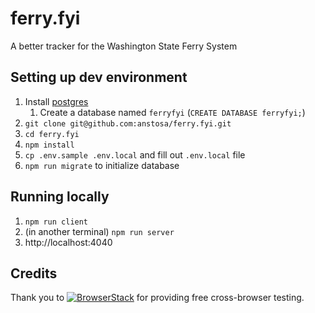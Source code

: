 # ferry.fyi

A better tracker for the Washington State Ferry System

## Setting up dev environment

1. Install [postgres](https://www.postgresql.org/)
    1. Create a database named `ferryfyi` (`CREATE DATABASE ferryfyi;`)
2. `git clone git@github.com:anstosa/ferry.fyi.git`
3. `cd ferry.fyi`
4. `npm install`
5. `cp .env.sample .env.local` and fill out `.env.local` file
6. `npm run migrate` to initialize database


## Running locally

1. `npm run client`
2. (in another terminal) `npm run server`
4. http://localhost:4040

## Credits

Thank you to [![BrowserStack](https://user-images.githubusercontent.com/568242/60857158-6ad96100-a1be-11e9-9cdf-aa5872f2f6c5.png)](http://browserstack.com/) for providing free cross-browser testing.
